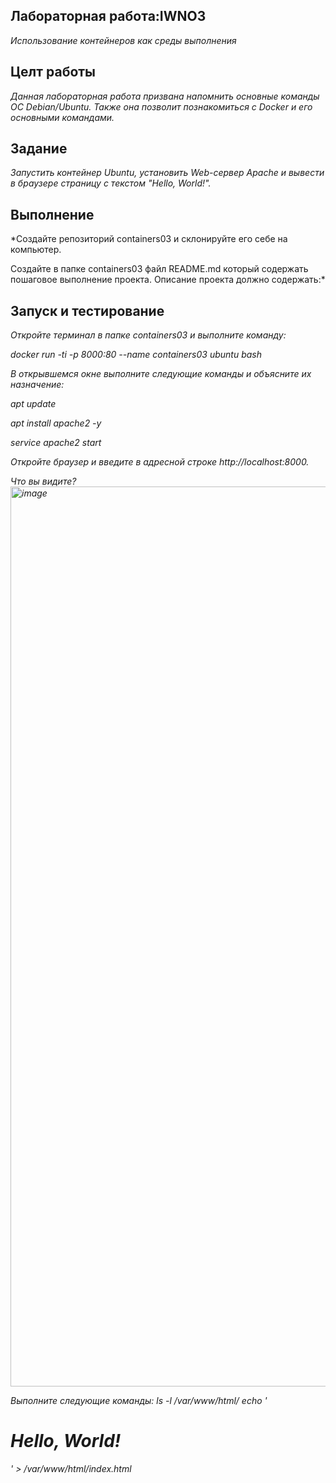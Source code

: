 ## **Лабораторная работа:IWNO3** 
*Использование контейнеров как среды выполнения*
## **Целт работы**
*Данная лабораторная работа призвана напомнить основные команды ОС Debian/Ubuntu. Также она позволит познакомиться с Docker и его основными командами.*
## **Задание**
*Запустить контейнер Ubuntu, установить Web-сервер Apache и вывести в браузере страницу с текстом "Hello, World!".*
## **Выполнение**
*Создайте репозиторий containers03 и склонируйте его себе на компьютер.

Создайте в папке containers03 файл README.md который содержать пошаговое выполнение проекта. Описание проекта должно содержать:*
## **Запуск и тестирование**
*Откройте терминал в папке containers03 и выполните команду:*

*docker run -ti -p 8000:80 --name containers03 ubuntu bash*

*В открывшемся окне выполните следующие команды и объясните их назначение:*

*apt update*

*apt install apache2 -y*

*service apache2 start*

*Откройте браузер и введите в адресной строке http://localhost:8000.*

*Что вы видите?*
*<img width="1440" alt="image" src="https://github.com/2Vladimir2/containers03/assets/159247721/4968db73-88a4-4e6f-9cdf-f0c136b8c9c5">*

*Выполните следующие команды:*
*ls -l /var/www/html/*
*echo '<h1>Hello, World!</h1>' > /var/www/html/index.html*


